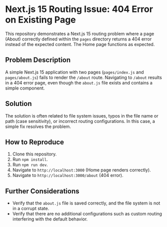 # Next.js 15 Routing Issue: 404 Error on Existing Page

This repository demonstrates a Next.js 15 routing problem where a page (About) correctly defined within the `pages` directory returns a 404 error instead of the expected content.  The Home page functions as expected.

## Problem Description

A simple Next.js 15 application with two pages (`pages/index.js` and `pages/about.js`) fails to render the `/about` route.  Navigating to `/about` results in a 404 error page, even though the `about.js` file exists and contains a simple component.

## Solution

The solution is often related to file system issues, typos in the file name or path (case sensitivity), or incorrect routing configurations.  In this case, a simple fix resolves the problem.

## How to Reproduce

1. Clone this repository.
2. Run `npm install`.
3. Run `npm run dev`.
4. Navigate to `http://localhost:3000` (Home page renders correctly).
5. Navigate to `http://localhost:3000/about` (404 error).

## Further Considerations

- Verify that the `about.js` file is saved correctly, and the file system is not in a corrupt state.
- Verify that there are no additional configurations such as custom routing interfering with the default behavior.